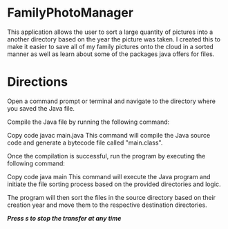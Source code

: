 # FamilyPhotoManager
This application allows the user to sort a large quantity of pictures into a another directory based on the year the picture was taken. I created this to make it easier to save all of my family pictures onto the cloud in a sorted manner as well as learn about some of the packages java offers for files.

# Directions
Open a command prompt or terminal and navigate to the directory where you saved the Java file.

Compile the Java file by running the following command:

Copy code
javac main.java
This command will compile the Java source code and generate a bytecode file called "main.class".

Once the compilation is successful, run the program by executing the following command:

Copy code
java main
This command will execute the Java program and initiate the file sorting process based on the provided directories and logic.

The program will then sort the files in the source directory based on their creation year and move them to the respective destination directories.

_**Press s to stop the transfer at any time**_
